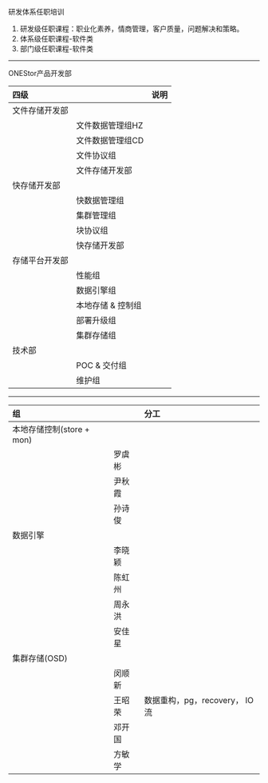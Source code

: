 研发体系任职培训
1. 研发级任职课程：职业化素养，情商管理，客户质量，问题解决和策略。
1. 体系级任职课程-软件类
1. 部门级任职课程-软件类

----

ONEStor产品开发部

|四级||说明|
|:-|:-|:-|
|文件存储开发部|||
||文件数据管理组HZ||
||文件数据管理组CD||
||文件协议组||
||文件存储开发部||
|快存储开发部|||
||快数据管理组||
||集群管理组||
||块协议组||
||快存储开发部||
|存储平台开发部|||
||性能组||
||数据引擎组||
||本地存储 & 控制组||
||部署升级组||
||集群存储组||
|技术部|||
||POC & 交付组||
||维护组||

----

|组||分工|
|:-|:-|:-|
|本地存储控制(store + mon)|||
||罗虞彬||
||尹秋霞||
||孙诗俊||
|数据引擎|||
||李晓颖||
||陈虹州||
||周永洪||
||安佳星||
|集群存储(OSD)|||
||闵顺新||
||王昭荣|数据重构，pg，recovery， IO流|
||邓开国||
||方敏学||
